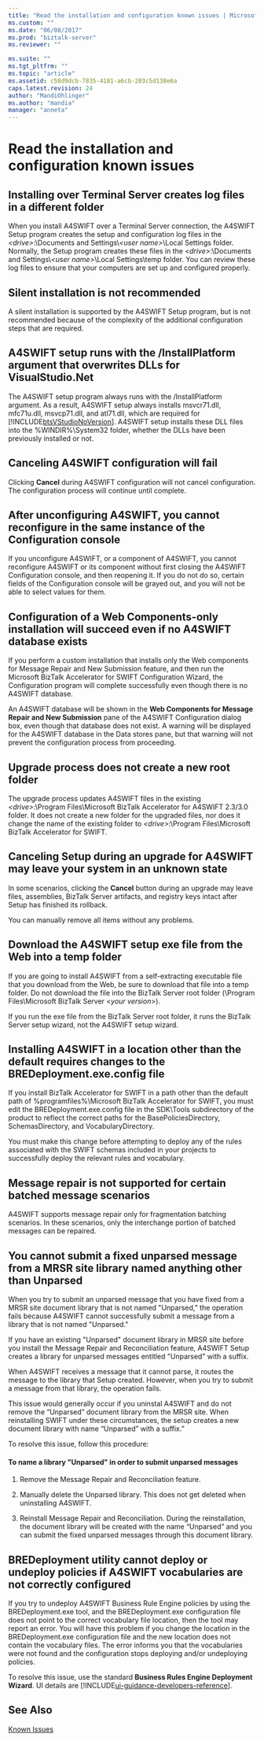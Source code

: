 ```yaml
---
title: "Read the installation and configuration known issues | Microsoft Docs"
ms.custom: ""
ms.date: "06/08/2017"
ms.prod: "biztalk-server"
ms.reviewer: ""

ms.suite: ""
ms.tgt_pltfrm: ""
ms.topic: "article"
ms.assetid: c58d9dcb-7835-4181-a6cb-203c5d138e6a
caps.latest.revision: 24
author: "MandiOhlinger"
ms.author: "mandia"
manager: "anneta"
---
```

# Read the installation and configuration known issues
  
## Installing over Terminal Server creates log files in a different folder  
 When you install A4SWIFT over a Terminal Server connection, the A4SWIFT Setup program creates the setup and configuration log files in the *\<drive>*:\Documents and Settings\\*\<user name>*\Local Settings folder. Normally, the Setup program creates these files in the *\<drive>*:\Documents and Settings\\*\<user name>*\Local Settings\temp folder. You can review these log files to ensure that your computers are set up and configured properly.  
  
## Silent installation is not recommended  
 A silent installation is supported by the A4SWIFT Setup program, but is not recommended because of the complexity of the additional configuration steps that are required.  
  
## A4SWIFT setup runs with the /InstallPlatform argument that overwrites DLLs for VisualStudio.Net  
 The A4SWIFT setup program always runs with the /InstallPlatform argument. As a result, A4SWIFT setup always installs msvcr71.dll, mfc71u.dll, msvcp71.dll, and atl71.dll, which are required for [!INCLUDE[btsVStudioNoVersion](../../includes/btsvstudionoversion-md.md)]. A4SWIFT setup installs these DLL files into the %WINDIR%\System32 folder, whether the DLLs have been previously installed or not.  
  
## Canceling A4SWIFT configuration will fail  
 Clicking **Cancel** during A4SWIFT configuration will not cancel configuration. The configuration process will continue until complete.  
  
## After unconfiguring A4SWIFT, you cannot reconfigure in the same instance of the Configuration console  
 If you unconfigure A4SWIFT, or a component of A4SWIFT, you cannot reconfigure A4SWIFT or its component without first closing the A4SWIFT Configuration console, and then reopening it. If you do not do so, certain fields of the Configuration console will be grayed out, and you will not be able to select values for them.  
  
## Configuration of a Web Components-only installation will succeed even if no A4SWIFT database exists  
 If you perform a custom installation that installs only the Web components for Message Repair and New Submission feature, and then run the Microsoft BizTalk Accelerator for SWIFT Configuration Wizard, the Configuration program will complete successfully even though there is no A4SWIFT database.  
  
 An A4SWIFT database will be shown in the **Web Components for Message Repair and New Submission** pane of the A4SWIFT Configuration dialog box, even though that database does not exist. A warning will be displayed for the A4SWIFT database in the Data stores pane, but that warning will not prevent the configuration process from proceeding.  
  
## Upgrade process does not create a new root folder  
 The upgrade process updates A4SWIFT files in the existing *\<drive>*:\Program Files\Microsoft BizTalk Accelerator for A4SWIFT 2.3/3.0 folder. It does not create a new folder for the upgraded files, nor does it change the name of the existing folder to *\<drive>*:\Program Files\Microsoft BizTalk Accelerator for SWIFT.  
  
## Canceling Setup during an upgrade for A4SWIFT may leave your system in an unknown state  
 In some scenarios, clicking the **Cancel** button during an upgrade may leave files, assemblies, BizTalk Server artifacts, and registry keys intact after Setup has finished its rollback.  
  
 You can manually remove all items without any problems.  
  
## Download the A4SWIFT setup exe file from the Web into a temp folder  
 If you are going to install A4SWIFT from a self-extracting executable file that you download from the Web, be sure to download that file into a temp folder. Do not download the file into the BizTalk Server root folder (\Program Files\Microsoft BizTalk Server \<*your version*>).  
  
 If you run the exe file from the BizTalk Server root folder, it runs the BizTalk Server setup wizard, not the A4SWIFT setup wizard.  
  
## Installing A4SWIFT in a location other than the default requires changes to the BREDeployment.exe.config file  
 If you install BizTalk Accelerator for SWIFT in a path other than the default path of %programfiles%\Microsoft BizTalk Accelerator for SWIFT, you must edit the BREDeployment.exe.config file in the SDK\Tools subdirectory of the product to reflect the correct paths for the BasePoliciesDirectory, SchemasDirectory, and VocabularyDirectory.  
  
 You must make this change before attempting to deploy any of the rules associated with the SWIFT schemas included in your projects to successfully deploy the relevant rules and vocabulary.  
  
## Message repair is not supported for certain batched message scenarios  
 A4SWIFT supports message repair only for fragmentation batching scenarios. In these scenarios, only the interchange portion of batched messages can be repaired.  
  
## You cannot submit a fixed unparsed message from a MRSR site library named anything other than Unparsed  
 When you try to submit an unparsed message that you have fixed from a MRSR site document library that is not named "Unparsed," the operation fails because A4SWIFT cannot successfully submit a message from a library that is not named "Unparsed."  
  
 If you have an existing "Unparsed" document library in MRSR site before you install the Message Repair and Reconciliation feature, A4SWIFT Setup creates a library for unparsed messages entitled "Unparsed" with a suffix.  
  
 When A4SWIFT receives a message that it cannot parse, it routes the message to the library that Setup created. However, when you try to submit a message from that library, the operation fails.  
  
 This issue would generally occur if you uninstal A4SWIFT and do not remove the “Unparsed” document library from the MRSR site.  When reinstalling SWIFT under these circumstances, the setup creates a new document library with name “Unparsed” with a suffix.”  
  
 To resolve this issue, follow this procedure:  
  
#### To name a library "Unparsed" in order to submit unparsed messages  
  
1.  Remove the Message Repair and Reconciliation feature.  
  
2.  Manually delete the Unparsed library. This does not get deleted when uninstalling A4SWIFT.  
  
3.  Reinstall Message Repair and Reconciliation. During the reinstallation, the document library will be created with the name “Unparsed” and you can submit the fixed unparsed messages through this document library.  
  
## BREDeployment utility cannot deploy or undeploy policies if A4SWIFT vocabularies are not correctly configured  
 If you try to undeploy A4SWIFT Business Rule Engine policies by using the BREDeployment.exe tool, and the BREDeployment.exe configuration file does not point to the correct vocabulary file location, then the tool may report an error. You will have this problem if you change the location in the BREDeployment.exe configuration file and the new location does not contain the vocabulary files. The error informs you that the vocabularies were not found and the configuration stops deploying and/or undeploying policies.  
  
 To resolve this issue, use the standard **Business Rules Engine Deployment Wizard**. UI details are [!INCLUDE[ui-guidance-developers-reference](../../includes/ui-guidance-developers-reference.md)].
  
## See Also  
 [Known Issues](../../adapters-and-accelerators/accelerator-swift/known-issues5.md)